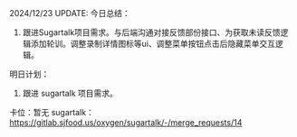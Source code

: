2024/12/23 UPDATE:
今日总结：

1. 跟进Sugartalk项目需求。与后端沟通对接反馈部份接口、为获取未读反馈逻辑添加轮训。调整录制详情图标等ui、调整菜单按钮点击后隐藏菜单交互逻辑。



明日计划：

1. 跟进 sugartalk 项目需求。



卡位：暂无
sugartalk：https://gitlab.sjfood.us/oxygen/sugartalk/-/merge_requests/14


